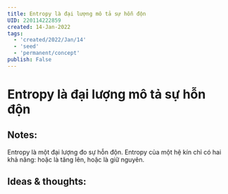 ```yaml
---
title: Entropy là đại lượng mô tả sự hỗn độn
UID: 220114222859
created: 14-Jan-2022
tags:
  - 'created/2022/Jan/14'
  - 'seed'
  - 'permanent/concept'
publish: False
---
```

# Entropy là đại lượng mô tả sự hỗn độn

## Notes:
Entropy là một đại lượng đo sự hỗn độn. Entropy của một hệ kín chỉ có hai khả năng: hoặc là tăng lên, hoặc là giữ nguyên. 

## Ideas & thoughts:


